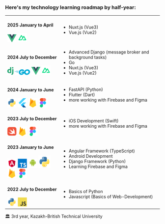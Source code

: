 <h3>Here's my technology learning roadmap by half-year:</h3>

<table>
<tr>
<td>
<h4>2025 January to April</h4>

<div>
<img src="assets/vue.png" width="30"/>
<img src="assets/nuxt.svg" width="30"/>
</div>

</td>
<td>
    <ul>
        <li>Nuxt.js (Vue3)</li>
        <li>Vue.js (Vue2)</li>
    </ul>
</td>
</tr>

<tr>
<td>
<h4>2024 July to December</h4>

<div>
<img src="assets/django.png" width="20"/>
<img src="assets/go.png" width="50"/>
<img src="assets/vue.png" width="30"/>
<img src="assets/nuxt.svg" width="30"/>
</div>

</td>
<td>
    <ul>
    <li>Advanced Django (message broker and background tasks)</li>
    <li>Go</li>
    <li>Nuxt.js (Vue3)</li>
    <li>Vue.js (Vue2)</li>
    </ul>
</td>
</tr>

<tr>
<td>
<h4>2024 January to June</h4>

<div>
<img src="assets/python-original.svg" width="30"/>
<img src="assets/flutterio-icon.svg" width="30"/>
<img src="assets/firebase-icon.svg" width="30"/>
<img src="assets/figma-icon.svg" width="30"/>
</div>

</td>
<td>
    <ul>
    <li>FastAPI (Python)</li>
    <li>Flutter (Dart)</li>
    <li>more working with Firebase and Figma</li>
    </ul>
</td>
</tr>

<tr>
<td>

<h4>2023 July to December</h4>
<div>
<img src="assets/swift-original.svg" width="30"/>
<img src="assets/firebase-icon.svg" width="30"/>
<img src="assets/figma-icon.svg" width="30"/>
</div>

</td>
<td>
    <ul>
    <li>iOS Development (Swift)</li>
    <li>more working with Firebase and Figma</li>
    </ul>
</td>
</tr>

<tr>
<td>

<h4>2023 January to June</h4>
<div>
<img src="assets/angular.svg" width="30"/>
<img src="assets/typescript-original.svg" width="30"/>
<img src="assets/android-original-wordmark.svg" width="30"/>
<img src="assets/python-original.svg" width="40"/>
<img src="assets/firebase-icon.svg" width="30"/>
<img src="assets/figma-icon.svg" width="30"/>
</div>

</td>
<td>
    <ul>
    <li>Angular Framework (TypeScript)</li>
    <li>Android Development</li>
    <li>Django Framework (Python)</li>
    <li>Learning Firebase and Figma</li>
    </ul>
</td>
</tr>

<tr>
<td>


<h4>2022 July to December</h4>
<div>
<img src="assets/python-original.svg" width="30"/>
<img src="assets/javascript-original.svg" width="30"/>
</div>

</td>
<td>
    <ul>
    <li>Basics of Python</li>
    <li>Javascript (Basics of Web-Development)</li>
    </ul>
</td>
</tr>

</table>

🏛️ 3rd year, Kazakh-British Technical University
